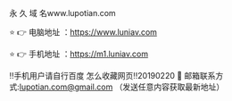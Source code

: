永 久 域 名www.lupotian.com

⭐️ 👉 电脑地址 ：https://www.luniav.com

⭐️ 👉 手机地址 ：https://m1.luniav.com

‼️手机用户请自行百度 怎么收藏网页‼️20190220
📧 邮箱联系方式:lupotian.com@gmail.com （发送任意内容获取最新地址）
